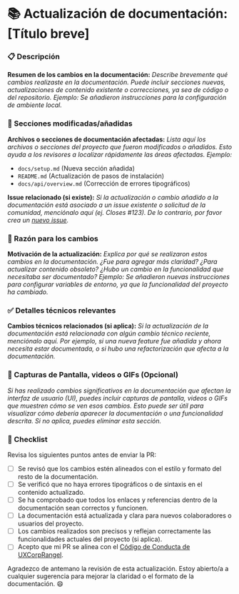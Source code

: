 # 📚 Actualización de documentación: [Título breve]

### 📋 Descripción

**Resumen de los cambios en la documentación:**
_Describe brevemente qué cambios realizaste en la documentación. Puede incluir secciones nuevas, actualizaciones de contenido existente o correcciones, ya sea de código o del repositorio._
_Ejemplo: Se añadieron instrucciones para la configuración de ambiente local._

### 🔧 Secciones modificadas/añadidas

**Archivos o secciones de documentación afectadas:**
_Lista aquí los archivos o secciones del proyecto que fueron modificados o añadidos. Esto ayuda a los revisores a localizar rápidamente las áreas afectadas._
_Ejemplo:_

- `docs/setup.md` (Nueva sección añadida)
- `README.md` (Actualización de pasos de instalación)
- `docs/api/overview.md` (Corrección de errores tipográficos)

**Issue relacionado (si existe):**
_Si la actualización o cambio añadido a la documentación está asociado a un issue existente o solicitud de la comunidad, menciónalo aquí (ej. Closes #123). De lo contrario, por favor crea un [nuevo issue][issue]._

### 📝 Razón para los cambios

**Motivación de la actualización:**
_Explica por qué se realizaron estos cambios en la documentación. ¿Fue para agregar más claridad? ¿Para actualizar contenido obsoleto? ¿Hubo un cambio en la funcionalidad que necesitaba ser documentado?_
_Ejemplo: Se añadieron nuevas instrucciones para configurar variables de entorno, ya que la funcionalidad del proyecto ha cambiado._

### ✅ Detalles técnicos relevantes

**Cambios técnicos relacionados (si aplica):**
_Si la actualización de la documentación está relacionada con algún cambio técnico reciente, menciónalo aquí. Por ejemplo, si una nueva feature fue añadida y ahora necesita estar documentada, o si hubo una refactorización que afecta a la documentación._

### 📸 Capturas de Pantalla, videos o GIFs (Opcional)

_Si has realizado cambios significativos en la documentación que afectan la interfaz de usuario (UI), puedes incluir capturas de pantalla, videos o GIFs que muestren cómo se ven esos cambios. Esto puede ser útil para visualizar cómo debería aparecer la documentación o una funcionalidad descrita. Si no aplica, puedes eliminar esta sección._

### 🔄 Checklist

Revisa los siguientes puntos antes de enviar la PR:

- [ ] Se revisó que los cambios estén alineados con el estilo y formato del resto de la documentación.
- [ ] Se verificó que no haya errores tipográficos o de sintaxis en el contenido actualizado.
- [ ] Se ha comprobado que todos los enlaces y referencias dentro de la documentación sean correctos y funcionen.
- [ ] La documentación está actualizada y clara para nuevos colaboradores o usuarios del proyecto.
- [ ] Los cambios realizados son precisos y reflejan correctamente las funcionalidades actuales del proyecto (si aplica).
- [ ] Acepto que mi PR se alinea con el [Código de Conducta de UXCorpRangel][codigo-de-conducta].

Agradezco de antemano la revisión de esta actualización. Estoy abierto/a a cualquier sugerencia para mejorar la claridad o el formato de la documentación. 😄

[issue]: https://github.com/UXCorpRangel/boilerplate/issues/new
[codigo-de-conducta]: https://github.com/UXCorpRangel/.github/blob/main/CODE_OF_CONDUCT.md
